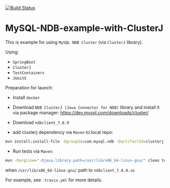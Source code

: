 [![Build Status](https://travis-ci.com/eaxdev/MySQL-NDB-example-with-ClusterJ.svg?branch=master)](https://travis-ci.com/eaxdev/MySQL-NDB-example-with-ClusterJ)

# MySQL-NDB-example-with-ClusterJ
This is example for using `MySQL NDB Cluster` (via `ClusterJ` library).
 
Using:
* `SpringBoot`
* `ClusterJ`
* `TestContainers`
* `JUnit5`

Preparation for launch: 

* Install `docker`

* Download `NDB ClusterJ (Java Connector for NDB)` library and install 
it via package manager: https://dev.mysql.com/downloads/cluster/

* Download `ndbclient_7.6.9`

* add clusterj dependency via `Maven` to local repo: 
```bash
mvn install:install-file -DgroupId=com.mysql.ndb -DartifactId=clusterj -Dversion=7.6.9 -Dpackaging=jar -Dfile=clusterj-7.6.9.jar -DgeneratePom=true
```

* Run tests via `Maven`:

```bash
mvn -DargLine="-Djava.library.path=/usr/lib/x86_64-linux-gnu/" clean test
```

when `/usr/lib/x86_64-linux-gnu/` path to `ndbclient_7.6.9.so`

For example, see `.travis.yml` for more details.
